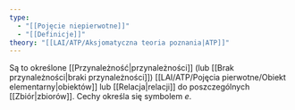 ```yaml
---
type:
  - "[[Pojęcie niepierwotne]]"
  - "[[Definicje]]"
theory: "[[LAI/ATP/Aksjomatyczna teoria poznania|ATP]]"
---
```

Są to określone [[Przynależność|przynależności]] (lub [[Brak przynależności|braki przynależności]]) [[LAI/ATP/Pojęcia pierwotne/Obiekt elementarny|obiektów]] lub [[Relacja|relacji]] do poszczególnych [[Zbiór|zbiorów]].
Cechy określa się symbolem $e$. 